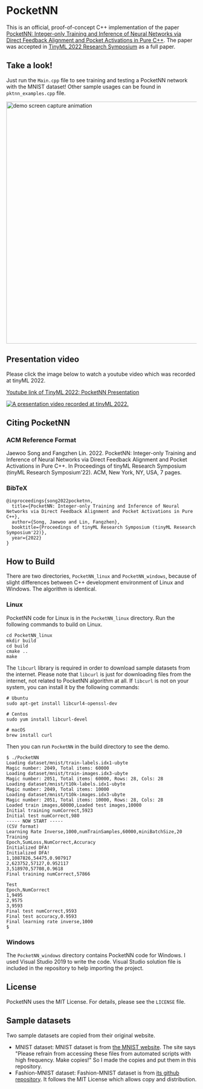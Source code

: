 # PocketNN
This is an official, proof-of-concept C++ implementation of the paper [PocketNN: Integer-only Training and Inference of Neural Networks via Direct Feedback Alignment and Pocket Activations in Pure C++](https://arxiv.org/abs/2201.02863). The paper was accepted in [TinyML 2022 Research Symposium](https://www.tinyml.org/event/research-symposium-2022) as a full paper.

## Take a look!
Just run the `Main.cpp` file to see training and testing a PocketNN network with the MNIST dataset! Other sample usages can be found in `pktnn_examples.cpp` file.

<img width="640" alt="demo screen capture animation" src="./demo_capture.gif">

## Presentation video
Please click the image below to watch a youtube video which was recorded at tinyML 2022.

[Youtube link of TinyML 2022: PocketNN Presentation](https://www.youtube.com/watch?v=Gcx-b92iXlI)

[![A presentation video recorded at tinyML 2022.](http://img.youtube.com/vi/Gcx-b92iXlI/0.jpg)](https://www.youtube.com/watch?v=Gcx-b92iXlI)

## Citing PocketNN
### ACM Reference Format
Jaewoo Song and Fangzhen Lin. 2022. PocketNN: Integer-only Training and Inference of Neural Networks via Direct Feedback Alignment and Pocket Activations in Pure C++. In Proceedings of tinyML Research Symposium
(tinyML Research Symposium'22). ACM, New York, NY, USA, 7 pages.

### BibTeX
```
@inproceedings{song2022pocketnn,
  title={PocketNN: Integer-only Training and Inference of Neural Networks via Direct Feedback Alignment and Pocket Activations in Pure C++},
  author={Song, Jaewoo and Lin, Fangzhen},
  booktitle={Proceedings of tinyML Research Symposium (tinyML Research Symposium'22)},
  year={2022}
}
```

## How to Build
There are two directories, `PocketNN_linux` and `PocketNN_windows`, because of slight differences between C++ development environment of Linux and Windows. The algorithm is identical.

### Linux
PocketNN code for Linux is in the `PocketNN_linux` directory. Run the following commands to build on Linux.

```
cd PocketNN_linux
mkdir build
cd build
cmake ..
make
```

The `libcurl` library is required in order to download sample datasets from the internet. Please note that `libcurl` is just for downloading files from the internet, not related to PocketNN algorithm at all. If `libcurl` is not on your system, you can install it by the following commands:

```
# Ubuntu
sudo apt-get install libcurl4-openssl-dev

# Centos
sudo yum install libcurl-devel

# macOS
brew install curl
```

Then you can run `PocketNN` in the build directory to see the demo.

```
$ ./PocketNN
Loading dataset/mnist/train-labels.idx1-ubyte
Magic number: 2049, Total items: 60000
Loading dataset/mnist/train-images.idx3-ubyte
Magic number: 2051, Total items: 60000, Rows: 28, Cols: 28
Loading dataset/mnist/t10k-labels.idx1-ubyte
Magic number: 2049, Total items: 10000
Loading dataset/mnist/t10k-images.idx3-ubyte
Magic number: 2051, Total items: 10000, Rows: 28, Cols: 28
Loaded train images,60000,Loaded test images,10000
Initial training numCorrect,5923
Initial test numCorrect,980
----- NOW START -----
(CSV format)
Learning Rate Inverse,1000,numTrainSamples,60000,miniBatchSize,20
Training
Epoch,SumLoss,NumCorrect,Accuracy
Initialized DFA!
Initialized DFA!
1,1087826,54475,0.907917
2,623752,57127,0.952117
3,518970,57708,0.9618
Final training numCorrect,57866

Test
Epoch,NumCorrect
1,9495
2,9575
3,9593
Final test numCorrect,9593
Final test accuracy,0.9593
Final learning rate inverse,1000
$
```

### Windows
The `PocketNN_windows` directory contains PocketNN code for Windows. I used Visual Studio 2019 to write the code. Visual Studio solution file is included in the repository to help importing the project.

## License
PocketNN uses the MIT License. For details, please see the `LICENSE` file.

## Sample datasets
Two sample datasets are copied from their original website.
- MNIST dataset: MNIST dataset is from [the MNIST website](http://yann.lecun.com/exdb/mnist/). The site says "Please refrain from accessing these files from automated scripts with high frequency. Make copies!" So I made the copies and put them in this repository.
- Fashion-MNIST dataset: Fashion-MNIST dataset is from [its github repository](https://github.com/zalandoresearch/fashion-mnist). It follows the MIT License which allows copy and distribution.

